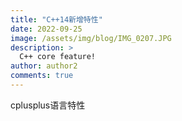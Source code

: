 ```yaml
---
title: "C++14新增特性"
date: 2022-09-25
image: /assets/img/blog/IMG_0207.JPG
description: >
  C++ core feature!
author: author2
comments: true
---
```


cplusplus语言特性